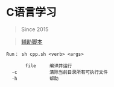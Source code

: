 # C语言学习
> Since 2015

> [辅助脚本](https://github.com/Kuangcp/Script/blob/master/shell/assistant/cpp.sh)

```
Run： sh cpp.sh <verb> <args>

       file     编译并运行
  -c            清除当前目录所有可执行文件
  -h            帮助
```
